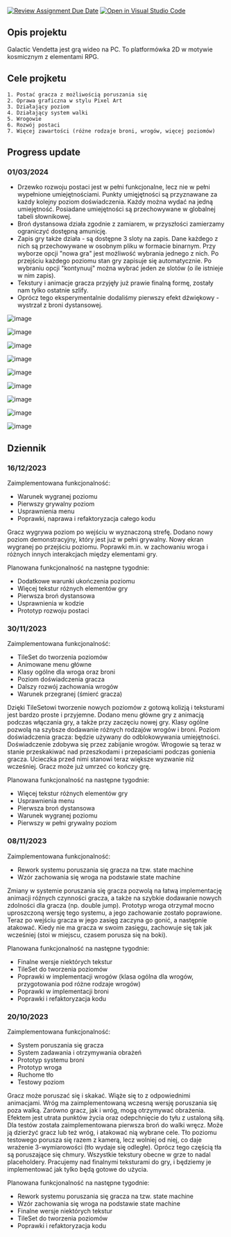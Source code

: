 [![Review Assignment Due Date](https://classroom.github.com/assets/deadline-readme-button-24ddc0f5d75046c5622901739e7c5dd533143b0c8e959d652212380cedb1ea36.svg)](https://classroom.github.com/a/t_QPUBo-)
[![Open in Visual Studio Code](https://classroom.github.com/assets/open-in-vscode-718a45dd9cf7e7f842a935f5ebbe5719a5e09af4491e668f4dbf3b35d5cca122.svg)](https://classroom.github.com/online_ide?assignment_repo_id=11989278&assignment_repo_type=AssignmentRepo)


## Opis projektu

Galactic Vendetta jest grą wideo na PC. To platformówka 2D w motywie kosmicznym z elementami RPG.

## Cele projketu

	1. Postać gracza z możliwością poruszania się
	2. Oprawa graficzna w stylu Pixel Art
	3. Działający poziom
	4. Działający system walki
	5. Wrogowie
	6. Rozwój postaci
	7. Więcej zawartości (różne rodzaje broni, wrogów, więcej poziomów)

## Progress update
### 01/03/2024

- Drzewko rozwoju postaci jest w pełni funkcjonalne, lecz nie w pełni wypełnione umiejętnościami. Punkty umięjętności są przyznawane za każdy kolejny
poziom doświadczenia. Każdy można wydać na jedną umiejętność. Posiadane umiejętności są przechowywane w globalnej tabeli słownikowej.
- Broń dystansowa działa zgodnie z zamiarem, w przyszłości zamierzamy ograniczyć dostępną amunicję.
- Zapis gry także działa - są dostępne 3 sloty na zapis. Dane każdego z nich są przechowywane w osobnym pliku w formacie binarnym. Przy wyborze
opcji "nowa gra" jest możliwość wybrania jednego z nich. Po przejściu każdego poziomu stan gry zapisuje się automatycznie. Po wybraniu opcji
"kontynuuj" można wybrać jeden ze slotów (o ile istnieje w nim zapis).
- Tekstury i animacje gracza przyjęły już prawie finalną formę, zostały nam tylko ostatnie szlify.
- Oprócz tego eksperymentalnie dodaliśmy pierwszy efekt dźwiękowy - wystrzał z broni dystansowej.

![image](https://github.com/Norbert-Waszkowiak-WAT/ppw-legion-501/assets/59392489/288a6232-3c6f-42d7-9580-f6623d7817a5)

![image](https://github.com/Norbert-Waszkowiak-WAT/ppw-legion-501/assets/59392489/5e16c276-1e58-48bc-b8e2-e0e16b8263b4)

![image](https://github.com/Norbert-Waszkowiak-WAT/ppw-legion-501/assets/59392489/dc22d669-d986-4249-96b0-4d6bb5521023)

![image](https://github.com/Norbert-Waszkowiak-WAT/ppw-legion-501/assets/59392489/d8db5b24-216c-43bd-922d-ad9c46a2cf20)

![image](https://github.com/Norbert-Waszkowiak-WAT/ppw-legion-501/assets/59392489/6e383a3e-e90f-439a-ad4f-a433605e9288)

![image](https://github.com/Norbert-Waszkowiak-WAT/ppw-legion-501/assets/59392489/155ae2f6-c0fc-40ce-bce7-025956291677)

![image](https://github.com/Norbert-Waszkowiak-WAT/ppw-legion-501/assets/59392489/2494fa14-2b17-489c-b4f0-dc2a3181d23a)

![image](https://github.com/Norbert-Waszkowiak-WAT/ppw-legion-501/assets/59392489/02a60ebf-1180-489c-aae6-73078dbba10a)

![image](https://github.com/Norbert-Waszkowiak-WAT/ppw-legion-501/assets/59392489/b19c68e4-8c8e-492c-a275-fceeb206aee2)


## Dziennik

### 16/12/2023
Zaimplementowana funkcjonalność:
- Warunek wygranej poziomu
- Pierwszy grywalny poziom
- Usprawnienia menu
- Poprawki, naprawa i refaktoryzacja całego kodu

Gracz wygrywa poziom po wejściu w wyznaczoną strefę. Dodano nowy
poziom demonstracyjny, który jest już w pełni grywalny. Nowy ekran wygranej
po przejściu poziomu. Poprawki m.in. w zachowaniu wroga i różnych innych
interakcjach między elementami gry.

Planowana funkcjonalność na następne tygodnie:
- Dodatkowe warunki ukończenia poziomu
- Więcej tekstur różnych elementów gry
- Pierwsza broń dystansowa
- Usprawnienia w kodzie
- Prototyp rozwoju postaci

### 30/11/2023
Zaimplementowana funkcjonalność:
- TileSet do tworzenia poziomów
- Animowane menu główne 
- Klasy ogólne dla wroga oraz broni
- Poziom doświadczenia gracza
- Dalszy rozwój zachowania wrogów
- Warunek przegranej (śmierć gracza)

Dzięki TileSetowi tworzenie nowych poziomów z gotową kolizją i teksturami jest bardzo proste i przyjemne.
Dodano menu główne gry z animacją podczas włączania gry, a także przy zaczęciu nowej gry.
Klasy ogólne pozwolą na szybsze dodawanie różnych rodzajów wrogów i broni.
Poziom doświadczenia gracza: będzie używany do odblokowywania umiejętności. Doświadczenie zdobywa się przez
zabijanie wrogów.
Wrogowie są teraz w stanie przeskakiwać nad przeszkodami i przepaściami podczas gonienia gracza. Ucieczka
przed nimi stanowi teraz większe wyzwanie niż wcześniej.
Gracz może już umrzeć co kończy grę.

Planowana funkcjonalność na następne tygodnie:
- Więcej tekstur różnych elementów gry
- Usprawnienia menu
- Pierwsza broń dystansowa
- Warunek wygranej poziomu
- Pierwszy w pełni grywalny poziom

### 08/11/2023
Zaimplementowana funkcjonalność:
- Rework systemu poruszania się gracza na tzw. state machine
- Wzór zachowania się wroga na podstawie state machine

Zmiany w systemie poruszania się gracza pozwolą na łatwą implementację animacji różnych czynności gracza,
a także na szybkie dodawanie nowych zdolności dla gracza (np. double jump).
Prototyp wroga otrzymał mocno uproszczoną wersję tego systemu, a jego zachowanie zostało poprawione.
Teraz po wejściu gracza w jego zasięg zaczyna go gonić, a następnie atakować. Kiedy nie ma gracza w swoim zasięgu,
zachowuje się tak jak wcześniej (stoi w miejscu, czasem porusza się na boki).

Planowana funkcjonalność na następne tygodnie:
- Finalne wersje niektórych tekstur
- TileSet do tworzenia poziomów
- Poprawki w implementacji wrogów (klasa ogólna dla wrogów, przygotowania
 pod różne rodzaje wrogów)
- Poprawki w implementacji broni
- Poprawki i refaktoryzacja kodu

### 20/10/2023
Zaimplementowana funkcjonalność:
- System poruszania się gracza
- System zadawania i otrzymywania obrażeń
- Prototyp systemu broni
- Prototyp wroga
- Ruchome tło
- Testowy poziom 

Gracz może poruszać się i skakać. Wiąże się to z odpowiednimi animacjami.
Wróg ma zaimplementowaną wczesną wersję poruszania się poza walką.
Zarówno gracz, jak i wróg, mogą otrzymywać obrażenia. Efektem jest utrata punktów życia oraz odepchnięcie do tyłu z ustaloną siłą.
Dla testów została zaimplementowana pierwsza broń do walki wręcz. Może ją dzierżyć gracz lub też wróg, i atakować nią wybrane cele.
Tło poziomu testowego porusza się razem z kamerą, lecz wolniej od niej, co daje wrażenie 3-wymiarowości (tło wydaje się odległe).
Oprócz tego częścią tła są poruszające się chmury.
Wszystkie tekstury obecne w grze to nadal placeholdery. Pracujemy nad finalnymi teksturami do gry, i będziemy je implementować jak tylko będą 
gotowe do użycia.

Planowana funkcjonalność na następne tygodnie:
- Rework systemu poruszania się gracza na tzw. state machine
- Wzór zachowania się wroga na podstawie state machine
- Finalne wersje niektórych tekstur
- TileSet do tworzenia poziomów
- Poprawki i refaktoryzacja kodu
